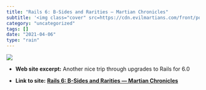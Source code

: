 ```yaml
---
title: "Rails 6: B-Sides and Rarities — Martian Chronicles"
subtitle: '<img class="cover" src=https://cdn.evilmartians.com/front/posts/rails-6-b-sides-and-rarities/cover-6...'
category: "uncategorized"
tags: []
date: "2021-04-06"
type: "rain"
---
```

<img class="cover" src=https://cdn.evilmartians.com/front/posts/rails-6-b-sides-and-rarities/cover-6eb462a.png>



* **Web site excerpt:** Another nice trip through upgrades to Rails for 6.0

* **Link to site:** **[Rails 6: B-Sides and Rarities — Martian Chronicles](https://evilmartians.com/chronicles/rails-6-b-sides-and-rarities)**